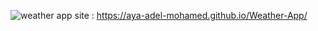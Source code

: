 ![weather app](https://user-images.githubusercontent.com/115530179/198821825-3ef77b74-ddaf-4058-bf1e-2626a2183980.png)
site : https://aya-adel-mohamed.github.io/Weather-App/

